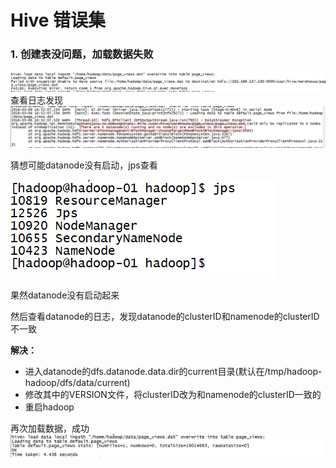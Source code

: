 # Hive 错误集

### 1. 创建表没问题，加载数据失败
![1](./pic/error-1.png)
查看日志发现
![2](./pic/logs1-1.png)

猜想可能datanode没有启动，jps查看

![3](./pic/jps-1.png)

果然datanode没有启动起来

然后查看datanode的日志，发现datanode的clusterID和namenode的clusterID不一致

**解决：**

- 进入datanode的dfs.datanode.data.dir的current目录(默认在/tmp/hadoop-hadoop/dfs/data/current)
- 修改其中的VERSION文件，将clusterID改为和namenode的clusterID一致的
- 重启hadoop

再次加载数据，成功
![suecss](./pic/ok-1.png)




